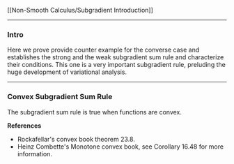 [[Non-Smooth Calculus/Subgradient Introduction]]


---
### **Intro**

Here we prove provide counter example for the converse case and establishes the  strong and the weak subgradient sum rule and characterize their conditions. This one is a very important subgradient rule, preluding the huge development of variational analysis. 


---
### **Convex Subgradient Sum Rule**

The subgradient sum rule is true when functions are convex. 

**References**
- Rockafellar's convex book theorem 23.8. 
- Heinz Combette's Monotone convex book, see Corollary 16.48 for more information. 